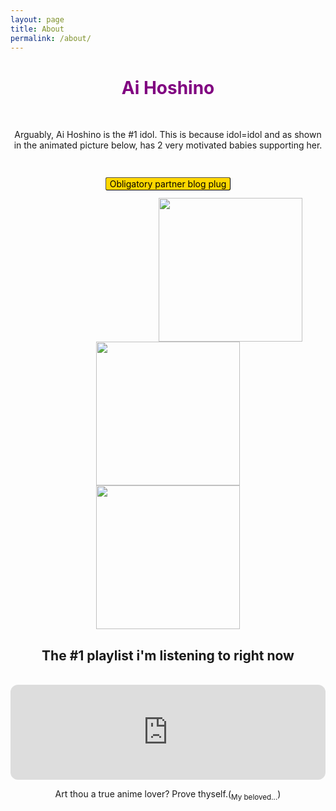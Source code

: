 ```yaml
---
layout: page
title: About
permalink: /about/
---
```

<html>
<head>

<style>
    h2 {text-align: center;}
    h1 {text-align: center;}
    p {text-align: center;}
i   mg {
  padding-left: 30px;
  display: inline-block;
}
    .center {
  display: block;
  margin-left: auto;
  margin-right: auto;
}
    #secretMessage {
        display: none;
}
    a.button {
    padding: 1px 6px;
    border: 1px outset buttonborder;
    border-radius: 3px;
    color: buttontext;
    background-color: gold;
    text-decoration: none;
}
</style>
</head>
<body>
<p><h1><span style="color:purple;font-weight:bold">Ai Hoshino</span></h1></p> 
<br>
<p>Arguably, Ai Hoshino is the #1 idol. This is because idol=idol and as shown in the animated picture below, has 2 very motivated babies supporting her.</p><br>

<p><a href="https://evansvetina.github.io/CSSEproj1" class="button">Obligatory partner blog plug</a></p>


<img src="https://cdn.myanimelist.net/r/200x268/images/characters/6/496453.jpg?s=f78b6dbaf8d93085f406d5bb9d2aab70" height="230" class="" style="padding-left: 200px;"> <img src="https://media1.tenor.com/m/PdX3X0HrrkYAAAAd/oshi-no-ko-aqua.gif" height="230"> <img src="https://staticg.sportskeeda.com/editor/2023/05/71dd8-16838551463424-1920.jpg" class="center" height="230">

<h2>The #1 playlist i'm listening to right now</h2> <br> <iframe style="border-radius:12px" src="https://open.spotify.com/embed/playlist/13JzhlV0FLIB1ue21TCusB?utm_source=generator" width="100%" height="152" frameBorder="0" allowfullscreen="" allow="autoplay; clipboard-write; encrypted-media; fullscreen; picture-in-picture"></iframe>

<p>Art thou a true anime lover? Prove thyself.(<sub>My beloved...</sub>)</p>
    <div id="secretMessage">
        <p>You have proven yourself. You may now see my anime list</p>
        <ul>
            <li>#1 Your Lie in April -already watched</li>
            <li>#2 Oshi No Ko -already watched</li>
            <li>#3 Jujutsu Kaisen -already watched</li>
            <li>#4 >The Angel Next Door Spoils Me Rotten</li>
        </ul> 
        <h3>Not watched yet</h3>
        <ul>
            
            <li>Kiznaiver</li>
            <li>Vinland saga</li>
            <li>Death Note</li>
        </ul>
    </div>

<script>
        // Correct the sequence (no spaces in between)
        const weebCode = [
            "a", "i", "h", "o", "s", "h", "i", "n", "o"
        ];

        let inputSequence = [];

        window.addEventListener("keydown", (event) => {
            // Add the key pressed to the input sequence
            inputSequence.push(event.key.toLowerCase());

            // Limit the input sequence length to the length of the weebCode
            if (inputSequence.length > weebCode.length) {
                inputSequence.shift();
            }

            // Check if the input matches the weebCode sequence
            if (JSON.stringify(inputSequence) === JSON.stringify(weebCode)) {
                // Reveal the secret message if the code is correct
                document.getElementById("secretMessage").style.display = "block";
            }
        });
</script>  
 </body>   


</html>